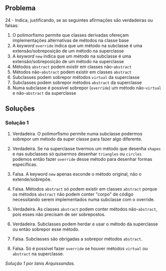 ## Problema

24 - Indica, justificando, se as seguintes afirmações são verdadeiras ou
falsas:

1. O polimorfismo permite que classes derivadas ofereçam implementações
   alternativas de métodos na classe base
2. A _keyword_ `override` indica que um método na subclasse é uma
   extensão/sobreposição de um método na superclasse
3. A _keyword_ `new` indica que um método na subclasse é uma
   extensão/sobreposição de um método na superclasse
4. Métodos `abstract` podem existir em classes não-`abstract`
5. Métodos não-`abstract` podem existir em classes `abstract`
6. Subclasses podem sobrepor métodos `virtual` da superclasse
7. Subclasses podem sobrepor métodos `abstract` da superclasse
8. Numa subclasse é possível sobrepor (`override`) um método não-`virtual` e
   não-`abstract` da superclasse
   
   

   
## Soluções

### Solução 1

1. Verdadeira. O polimorfismo permite numa subclasse podermos sobrepor um método 
da super classe para fazer algo diferente.

2. Verdadeira. Se na superclasse tivermos um método que desenha `shapes` e nas 
subclasses só quisermos desenhar `triangles` ou `circles` podemos então fazer 
`override` desse método para desenhar formas específicas.

3. Falsa. A keyword `new` apenas esconde o método original, não o 
extende/sobrepõe.

4. Falsa. Métodos `abstract` só podem existir em classes `abstract` porque os
métodos `abstract` não podem conter "corpo" de código necessitando serem 
implementados numa subclasse com o override.

5. Verdadeira. As classes `abstract` podem conter métodos não-`abstract`, pois 
esses não precisam de ser sobrepostos.

6. Verdadeira. Subclasses podem herdar e usar o método da superclasse ou então 
sobrepor esse método.

7. Falsa. Subclasses são obrigadas a sobrepor métodos `abstract`.

8. Falsa. Só é possível fazer `override` se houver métodos `virtual` ou 
`abstract` na superclasse.


*Solução 1 por Ianis Arquissandas.*